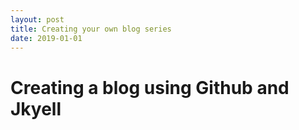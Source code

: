 ```yaml
---
layout: post
title: Creating your own blog series
date: 2019-01-01
---
```


# Creating a blog using Github and Jkyell
